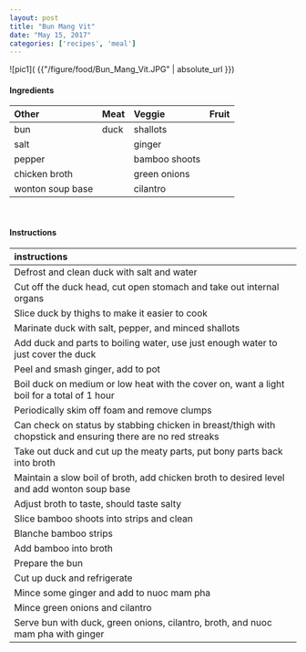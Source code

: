 ```yaml
---
layout: post
title: "Bun Mang Vit"
date: "May 15, 2017"
categories: ['recipes', 'meal']
---
```




![pic1]( {{"/figure/food/Bun_Mang_Vit.JPG" | absolute_url }})




#### Ingredients

<table class = "presenttab">
 <thead>
  <tr>
   <th style="text-align:left;"> Other </th>
   <th style="text-align:left;"> Meat </th>
   <th style="text-align:left;"> Veggie </th>
   <th style="text-align:left;"> Fruit </th>
  </tr>
 </thead>
<tbody>
  <tr>
   <td style="text-align:left;"> bun </td>
   <td style="text-align:left;"> duck </td>
   <td style="text-align:left;"> shallots </td>
   <td style="text-align:left;">  </td>
  </tr>
  <tr>
   <td style="text-align:left;"> salt </td>
   <td style="text-align:left;">  </td>
   <td style="text-align:left;"> ginger </td>
   <td style="text-align:left;">  </td>
  </tr>
  <tr>
   <td style="text-align:left;"> pepper </td>
   <td style="text-align:left;">  </td>
   <td style="text-align:left;"> bamboo shoots </td>
   <td style="text-align:left;">  </td>
  </tr>
  <tr>
   <td style="text-align:left;"> chicken broth </td>
   <td style="text-align:left;">  </td>
   <td style="text-align:left;"> green onions </td>
   <td style="text-align:left;">  </td>
  </tr>
  <tr>
   <td style="text-align:left;"> wonton soup base </td>
   <td style="text-align:left;">  </td>
   <td style="text-align:left;"> cilantro </td>
   <td style="text-align:left;">  </td>
  </tr>
</tbody>
</table>

<br>

#### Instructions

<table class = "presenttabnoh">
 <thead>
  <tr>
   <th style="text-align:left;"> instructions </th>
  </tr>
 </thead>
<tbody>
  <tr>
   <td style="text-align:left;"> Defrost and clean duck with salt and water </td>
  </tr>
  <tr>
   <td style="text-align:left;"> Cut off the duck head, cut open stomach and take out internal organs </td>
  </tr>
  <tr>
   <td style="text-align:left;"> Slice duck by thighs to make it easier to cook </td>
  </tr>
  <tr>
   <td style="text-align:left;"> Marinate duck with salt, pepper, and minced shallots </td>
  </tr>
  <tr>
   <td style="text-align:left;"> Add duck and parts to boiling water, use just enough water to just cover the duck </td>
  </tr>
  <tr>
   <td style="text-align:left;"> Peel and smash ginger, add to pot </td>
  </tr>
  <tr>
   <td style="text-align:left;"> Boil duck on medium or low heat with the cover on, want a light boil for a total of 1 hour </td>
  </tr>
  <tr>
   <td style="text-align:left;"> Periodically skim off foam and remove clumps </td>
  </tr>
  <tr>
   <td style="text-align:left;"> Can check on status by stabbing chicken in breast/thigh with chopstick and ensuring there are no red streaks </td>
  </tr>
  <tr>
   <td style="text-align:left;"> Take out duck and cut up the meaty parts, put bony parts back into broth </td>
  </tr>
  <tr>
   <td style="text-align:left;"> Maintain a slow boil of broth, add chicken broth to desired level and add wonton soup base </td>
  </tr>
  <tr>
   <td style="text-align:left;"> Adjust broth to taste, should taste salty </td>
  </tr>
  <tr>
   <td style="text-align:left;"> Slice bamboo shoots into strips and clean </td>
  </tr>
  <tr>
   <td style="text-align:left;"> Blanche bamboo strips </td>
  </tr>
  <tr>
   <td style="text-align:left;"> Add bamboo into broth </td>
  </tr>
  <tr>
   <td style="text-align:left;"> Prepare the bun </td>
  </tr>
  <tr>
   <td style="text-align:left;"> Cut up duck and refrigerate </td>
  </tr>
  <tr>
   <td style="text-align:left;"> Mince some ginger and add to nuoc mam pha </td>
  </tr>
  <tr>
   <td style="text-align:left;"> Mince green onions and cilantro </td>
  </tr>
  <tr>
   <td style="text-align:left;"> Serve bun with duck, green onions, cilantro, broth, and nuoc mam pha with ginger </td>
  </tr>
</tbody>
</table>

